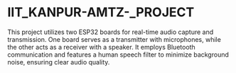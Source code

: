 # IIT_KANPUR-AMTZ-_PROJECT
This project utilizes two ESP32 boards for real-time audio capture and transmission. One board serves as a transmitter with microphones, while the other acts as a receiver with a speaker. It employs Bluetooth communication and features a human speech filter to minimize background noise, ensuring clear audio quality.
